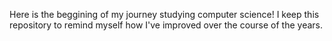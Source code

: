 Here is the beggining of my journey studying computer science! I keep this repository to remind myself how I've improved over the course of the years.
